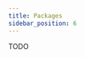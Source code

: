 ```yaml
---
title: Packages
sidebar_position: 6
---
```


TODO

<!-- **Packages** make it easy to reuse *Matches* created by other people or **share** yours with the world. Thanks
to [espanso hub](https://hub.espanso.org/), the official **espanso package repository**, and the **built-in
package manager**, using them is a breeze.

### Install a Package

Packages can be installed in various ways, but the easiest choice is [espanso hub](#from-espanso-hub).

#### From espanso hub

Navigate to [espanso hub](https://hub.espanso.org/) and choose the package you want to install.

Let's say you want to install the [Basic Emojis](https://hub.espanso.org/packages/basic-emojis/) package, 
open a terminal and type:

```
espanso install basic-emojis
```

Then don't forget to **restart** espanso using:

```
espanso restart
```

#### External Packages

Some packages (namely the bigger ones that would make the core repository too large) are now considered external, 
and espanso will block the installation by default, prompting the user to verify the source of the package (the repository).

In case the user wants to proceed with the installation, the `--external` flag could be used:

```
espanso install PACKAGE_NAME --external
```

#### From a Repository

To install from a repository, pass repository's URL after package name. Like the above command, 
espanso will block the installation without `--external` flag.

```
espanso install PACKAGE_NAME REPO_URL --external
```

**Note**: Given repository must be in compliance with the specification described in [Creating a Package](#creating-a-package).

### Listing Installed Packages

To list installed packages, open a terminal and type:

```
espanso package list
```

### Removing a Package

To remove a package, open a terminal and type:

```
espanso uninstall PACKAGE_NAME
```

where `PACKAGE_NAME` is the name of the package. You can obtain that name by [listing installed packages](#listing-installed-packages).

Then, don't forget to **restart** espanso using:

```
espanso restart
```

### Creating a Package

**Note:** espanso is in the alpha stage right now and sometimes things are not very polished. The current
package creation process will be improved in the future.

In their basic form, Packages are just **configuration files**, very similar to 
[those you've seen before](/docs/configuration), with a few *metadata* fields to describe them.

Packages must be hosted on **GitHub repositories**. To create one, go ahead and 
fork the [espanso package example](https://github.com/federico-terzi/espanso-package-example/) repo.

From that example you can create your own package in a few easy steps:

1. Change the `simple-package` directory name to your desired **package name** (only alphanumeric characters and '-' are
allowed)
2. Change the **metadata** in the header of the `simple-package/README.md` file:
    * `package_name`     name of the package (must be the same as the directory)
    * `package_title`    human friendly version of the package name
    * `package_desc`     a **short** description of the package
    * `package_version`  the version of the package, you should not change this one when you start
    * `package_author`   your name
    * `package_repo`     URL of this package repository - https://github.com/USERNAME/REPO_NAME

3. Then after the `---` you can write the package description using the [Markdown](https://github.com/adam-p/markdown-here/wiki/Markdown-Cheatsheet) syntax.
4. Modify the `package.yml` file contained in the `0.1.0` folder (matching the package version) by **changing the name** and **including your Matches**. For example:
   ```yml
    # Simple package

    name: simple-package 
    parent: default

    matches:
    - trigger: ":hw"
      replace: "hello world"
    ```

#### Publishing on espanso hub

After following all these steps, you can request to publish your package to [espanso hub](http://hub.espanso.org)
by opening an [Issue](https://github.com/federico-terzi/espanso-hub/issues) with the following information:

* The repository **url** -->